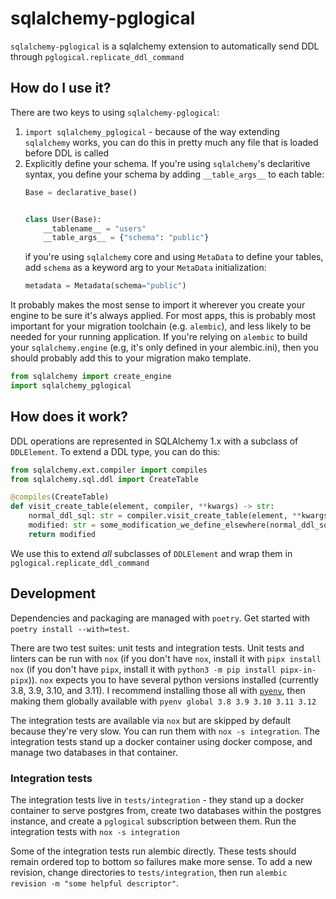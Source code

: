 # sqlalchemy-pglogical

`sqlalchemy-pglogical` is a sqlalchemy extension to automatically send DDL through 
`pglogical.replicate_ddl_command`

## How do I use it?

There are two keys to using `sqlalchemy-pglogical`:

1. `import sqlalchemy_pglogical` - because of the way extending
   `sqlalchemy` works, you can do this in pretty much any file that 
   is loaded before DDL is called
2. Explicitly define your schema. If you're using `sqlalchemy`'s declaritive
   syntax, you define your schema by adding `__table_args__` to each table:
   ```python
   Base = declarative_base()
   
   
   class User(Base):
       __tablename__ = "users"
       __table_args__ = {"schema": "public"}
   ```
   if you're using `sqlalchemy` core and using `MetaData` to define your tables, 
   add `schema` as a keyword arg to your `MetaData` initialization:
   ```python
   metadata = Metadata(schema="public")
   ```

It probably makes the most sense to import it wherever you create your engine
to be sure it's always applied. For most apps, this is probably most important
for your migration toolchain (e.g. `alembic`), and less likely to be needed 
for your running application. If you're relying on `alembic` to build your 
`sqlalchemy.engine` (e.g, it's only defined in your alembic.ini), then you
should probably add this to your migration mako template.

```python
from sqlalchemy import create_engine
import sqlalchemy_pglogical
```

## How does it work?

DDL operations are represented in SQLAlchemy 1.x with a subclass of `DDLElement`. To
extend a DDL type, you can do this:

```python
from sqlalchemy.ext.compiler import compiles
from sqlalchemy.sql.ddl import CreateTable

@compiles(CreateTable)
def visit_create_table(element, compiler, **kwargs) -> str:
    normal_ddl_sql: str = compiler.visit_create_table(element, **kwargs)
    modified: str = some_modification_we_define_elsewhere(normal_ddl_sql)
    return modified
```

We use this to extend _all_ subclasses of `DDLElement` and wrap them in `pglogical.replicate_ddl_command`


## Development

Dependencies and packaging are managed with `poetry`. Get started with `poetry install --with=test`.

There are two test suites: unit tests and integration tests. 
Unit tests and linters can be run with `nox` (if you don't have `nox`, install it with `pipx install nox` (if you don't have `pipx`,
install it with `python3 -m pip install pipx-in-pipx`)).
`nox` expects you to have several python versions installed (currently 3.8, 3.9, 3.10, and 3.11).
I recommend installing those all with [`pyenv`](https://github.com/pyenv/pyenv#installation),
then making them globally available with `pyenv global 3.8 3.9 3.10 3.11 3.12`

The integration tests are available via `nox` but are skipped by default because they're very slow. You can
run them with `nox -s integration`. The integration tests stand up a docker container using docker compose, 
and manage two databases in that container. 

### Integration tests

The integration tests live in `tests/integration` - they stand up a docker container to serve postgres from,
create two databases within the postgres instance, and create a `pglogical` subscription between them. 
Run the integration tests with `nox -s integration`

Some of the integration tests run alembic directly. These tests should remain ordered top to bottom so
failures make more sense. To add a new revision, change directories to `tests/integration`, then run 
`alembic revision -m "some helpful descriptor"`.